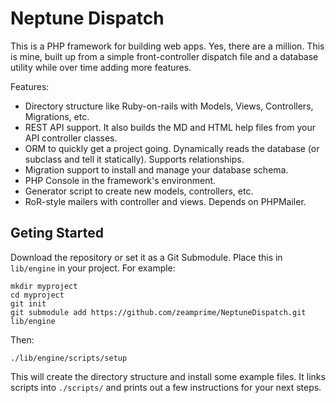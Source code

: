 # Neptune Dispatch

This is a PHP framework for building web apps. Yes, there are a million. This is mine, built up from a simple front-controller dispatch file and a database utility while over time adding more features.

Features:
- Directory structure like Ruby-on-rails with Models, Views, Controllers, Migrations, etc.
- REST API support. It also builds the MD and HTML help files from your API controller classes.
- ORM to quickly get a project going. Dynamically reads the database (or subclass and tell it statically). Supports relationships.
- Migration support to install and manage your database schema.
- PHP Console in the framework's environment.
- Generator script to create new models, controllers, etc.
- RoR-style mailers with controller and views. Depends on PHPMailer.

## Geting Started

Download the repository or set it as a Git Submodule. Place this in `lib/engine` in your project. For example:

    mkdir myproject
    cd myproject
    git init
    git submodule add https://github.com/zeamprime/NeptuneDispatch.git lib/engine

Then:

`./lib/engine/scripts/setup`

This will create the directory structure and install some example files. It links scripts into `./scripts/` and prints out a few instructions for your next steps.

